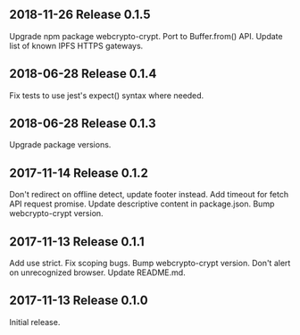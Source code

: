 ## 2018-11-26  Release 0.1.5

Upgrade npm package webcrypto-crypt.
Port to Buffer.from() API.
Update list of known IPFS HTTPS gateways.

## 2018-06-28  Release 0.1.4

Fix tests to use jest's expect() syntax where needed.

## 2018-06-28  Release 0.1.3

Upgrade package versions.

## 2017-11-14  Release 0.1.2

Don't redirect on offline detect, update footer instead.
Add timeout for fetch API request promise.
Update descriptive content in package.json.
Bump webcrypto-crypt version.

## 2017-11-13  Release 0.1.1

Add use strict.
Fix scoping bugs.
Bump webcrypto-crypt version.
Don't alert on unrecognized browser.
Update README.md.

## 2017-11-13  Release 0.1.0

Initial release.
